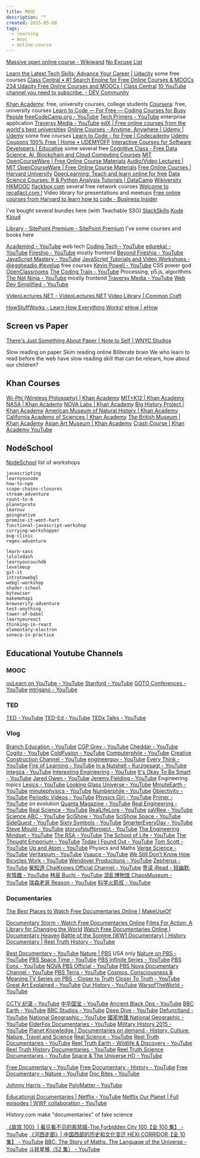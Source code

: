 ```yaml
---
title: MOOC
description: ""
created: 2015-05-08
tags:
  - learning
  - mooc
  - online-course
---
```


[Massive open online course - Wikiwand](https://www.wikiwand.com/en/Massive_open_online_course)
[No Excuse List](http://noexcuselist.com/)

[Learn the Latest Tech Skills; Advance Your Career | Udacity](https://www.udacity.com/) some free courses
[Class Central • #1 Search Engine for Free Online Courses & MOOCs](https://www.classcentral.com/)
[234 Udacity Free Online Courses and MOOCs | Class Central](https://www.classcentral.com/provider/udacity)
[10 YouTube channel you need to subscribe. - DEV Community](https://dev.to/0shuvo0/10-youtube-channel-you-need-to-subscribe-jeo)

[Khan Academy](https://www.khanacademy.org/): free, university courses, college students
[Coursera](https://www.coursera.org/): free, university courses
[Learn to Code — For Free — Coding Courses for Busy People](https://www.freecodecamp.org/)
[freeCodeCamp.org - YouTube](https://www.youtube.com/channel/UC8butISFwT-Wl7EV0hUK0BQ)
[Tech Primers - YouTube](https://www.youtube.com/channel/UCB12jjYsYv-eipCvBDcMbXw) enterprise application
[Traversy Media - YouTube](https://www.youtube.com/c/TraversyMedia/featured)
[edX | Free online courses from the world's best universities](https://www.edx.org/)
[Online Courses - Anytime, Anywhere | Udemy | Udemy](https://www.udemy.com/) some free courses
[Learn to Code - for Free | Codecademy](https://www.codecademy.com/)
[Udemy Coupons 100% Free | Home • UDEMYOFF](https://www.udemyoff.com/)
[Interactive Courses for Software Developers | Educative](https://www.educative.io/) some several free
[Cognitive Class - Free Data Science, AI, Blockchain and Cloud Computing Courses](https://cognitiveclass.ai/)
[MIT OpenCourseWare | Free Online Course Materials](https://ocw.mit.edu/index.htm)
[Audio/Video Lectures | MIT OpenCourseWare | Free Online Course Materials](https://ocw.mit.edu/courses/audio-video-courses/)
[Free Online Courses | Harvard University](https://online-learning.harvard.edu/catalog/free)
[OpenLearning: Teach and learn online for free](https://www.openlearning.com/)
[Data Science Courses: R & Python Analysis Tutorials | DataCamp](https://www.datacamp.com/courses)
[Wikiversity](https://en.wikiversity.org/wiki/Wikiversity:Main_Page)
[HKMOOC](https://learn.hkmooc.hk/)
[flackbox.com](https://www.flackbox.com/) several free network courses
[Welcome to recallact.com !](https://www.recallact.com/) Video library for presentations and meetups
[Free online courses from Harvard to learn how to code - Business Insider](https://www.businessinsider.com/free-harvard-courses-on-coding-programming-computer-science-2020-6?amp)

I've bought several bundles here (with Teachable SSO)
[StackSkills](https://stackskills.com/courses/enrolled)
[Kode Kloud](https://kodekloud.com/)

[Library - SitePoint Premium - SitePoint Premium](https://www.sitepoint.com/premium/library) I've some courses and books here

[Academind - YouTube](https://www.youtube.com/c/Academind) web tech
[Coding Tech - YouTube](https://www.youtube.com/c/CodingTech)
[edureka! - YouTube](https://www.youtube.com/c/edurekaIN)
[Fireship - YouTube](https://www.youtube.com/c/Fireship) mostly frontend
[Beyond Fireship - YouTube](https://www.youtube.com/channel/UC2Xd-TjJByJyK2w1zNwY0zQ)
[JavaScript Mastery - YouTube](https://www.youtube.com/c/JavaScriptMastery)
[JavaScript Tutorials and Video Workshops - @eggheadio #levelup](https://egghead.io/community/resources) free courses
[Kevin Powell - YouTube](https://www.youtube.com/kepowob) CSS power god
[OpenClassrooms](https://openclassrooms.com/en/)
[The Coding Train - YouTube](https://www.youtube.com/c/TheCodingTrain) Processing, p5.js, algorithms
[The Net Ninja - YouTube](https://www.youtube.com/c/TheNetNinja) mostly frontend
[Traversy Media - YouTube](https://www.youtube.com/c/TraversyMedia)
[Web Dev Simplified - YouTube](https://www.youtube.com/c/WebDevSimplified)

[VideoLectures.NET - VideoLectures.NET](https://videolectures.net/)
[Video Library | Common Craft](https://www.commoncraft.com/videolist)

[HowStuffWorks - Learn How Everything Works!](https://www.howstuffworks.com/)
[eHow | eHow](https://www.ehow.com/)

## Screen vs Paper

[There's Just Something About Paper | Note to Self | WNYC Studios](https://www.wnycstudios.org/podcasts/notetoself/episodes/reading-screens-its-actually-different)

Slow reading on paper
Skim reading online
Biliterate brain
We who learn to read before the web have slow reading skill that can be relearn, how about our children?

## Khan Courses

[Wi-Phi (Wireless Philosophy) | Khan Academy](https://www.khanacademy.org/partner-content/wi-phi)
[MIT+K12 | Khan Academy](https://www.khanacademy.org/partner-content/mit-k12)
[NASA | Khan Academy](https://www.khanacademy.org/partner-content/nasa)
[NOVA Labs | Khan Academy](https://www.khanacademy.org/partner-content/nova)
[Big History Project | Khan Academy](https://www.khanacademy.org/partner-content/big-history-project)
[American Museum of Natural History | Khan Academy](https://www.khanacademy.org/partner-content/amnh)
[California Academy of Sciences | Khan Academy](https://www.khanacademy.org/partner-content/CAS-biodiversity)
[The British Museum | Khan Academy](https://www.khanacademy.org/partner-content/british-museum)
[Asian Art Museum | Khan Academy](https://www.khanacademy.org/partner-content/asian-art-museum)
[Crash Course | Khan Academy YouTube](https://www.youtube.com/user/crashcourse)

## NodeSchool

[NodeSchool](https://nodeschool.io/#workshopper-list) list of workshops

```
javascripting
learnyounode
how-to-npm
scope-chains-closures
stream-adventure
count-to-6
planetproto
learnuv
goingnative
promise-it-wont-hurt
functional-javascript-workshop
currying-workshopper
bug-clinic
regex-adventure

learn-sass
lololodash
learnyoucouchdb
levelmeup
git-it
introtowebgl
webgl-workshop
shader-school
bytewiser
makemehapi
browserify-adventure
test-anything
tower-of-babel
learnyoureact
thinking-in-react
elementary-electron
seneca-in-practice
```

## Educational Youtube Channels

### MOOC

[ouLearn on YouTube - YouTube](https://www.youtube.com/channel/UCXsH4hSV_kEdAOsupMMm4Qw)
[Stanford - YouTube](https://www.youtube.com/channel/UC-EnprmCZ3OXyAoG7vjVNCA)
[GOTO Conferences - YouTube](https://www.youtube.com/channel/UCs_tLP3AiwYKwdUHpltJPuA)
[intrigano - YouTube](https://www.youtube.com/user/intrigano/playlists)

### TED

[TED - YouTube](https://www.youtube.com/user/TEDtalksDirector)
[TED-Ed - YouTube](https://www.youtube.com/channel/UCsooa4yRKGN_zEE8iknghZA)
[TEDx Talks - YouTube](https://www.youtube.com/user/TEDxTalks)

### Vlog

[Branch Education - YouTube](https://www.youtube.com/c/BranchEducation)
[CGP Grey - YouTube](https://www.youtube.com/user/CGPGrey)
[Cheddar - YouTube](https://www.youtube.com/c/cheddar)
[Cogito - YouTube](https://www.youtube.com/c/CogitoEdu)
[ColdFusion - YouTube](https://www.youtube.com/c/ColdFusion)
[Computerphile - YouTube](https://www.youtube.com/channel/UC9-y-6csu5WGm29I7JiwpnA)
[Creative Construction Channel - YouTube](https://www.youtube.com/channel/UCJHtuBm9bkqSYHbNZTiHycA)
[engineerguy - YouTube](https://www.youtube.com/channel/UC2bkHVIDjXS7sgrgjFtzOXQ)
[Every Think - YouTube](https://www.youtube.com/channel/UCGI000V6ZIAQf97MNybAaLQ)
[Fire of Learning - YouTube](https://www.youtube.com/channel/UCbyE5OvaP4GJhKvPCXxjWvw)
[In a Nutshell – Kurzgesagt - YouTube](https://www.youtube.com/channel/UCsXVk37bltHxD1rDPwtNM8Q)
[Integza - YouTube](https://www.youtube.com/channel/UC2avWDLN1EI3r1RZ_dlSxCw)
[Interesting Engineering - YouTube](https://www.youtube.com/channel/UCEuiOszNd6msGgqsD0f9YAQ)
[It's Okay To Be Smart - YouTube](https://www.youtube.com/channel/UCH4BNI0-FOK2dMXoFtViWHw)
[Jared Owen - YouTube](https://www.youtube.com/c/JaredOwen)
[Jeremy Fielding - YouTube](https://www.youtube.com/channel/UC_SLthyNX_ivd-dmsFgmJVg) Engineering topics
[Lesics - YouTube](https://www.youtube.com/c/Lesics)
[Looking Glass Universe - YouTube](https://www.youtube.com/channel/UCFk__1iexL3T5gvGcMpeHNA)
[MinuteEarth - YouTube](https://www.youtube.com/channel/UCeiYXex_fwgYDonaTcSIk6w)
[minutephysics - YouTube](https://www.youtube.com/channel/UCUHW94eEFW7hkUMVaZz4eDg)
[Numberphile - YouTube](https://www.youtube.com/channel/UCoxcjq-8xIDTYp3uz647V5A)
[Objectivity - YouTube](https://www.youtube.com/channel/UCtwKon9qMt5YLVgQt1tvJKg)
[Periodic Videos - YouTube](https://www.youtube.com/channel/UCtESv1e7ntJaLJYKIO1FoYw)
[Physics Girl - YouTube](https://www.youtube.com/c/physicsgirl)
[Primer - YouTube](https://www.youtube.com/c/PrimerLearning) on evolution
[Quanta Magazine - YouTube](https://www.youtube.com/c/QuantaScienceChannel)
[Real Engineering - YouTube](https://www.youtube.com/c/RealEngineering)
[Real Science - YouTube](https://www.youtube.com/channel/UC176GAQozKKjhz62H8u9vQQ)
[RealLifeLore - YouTube](https://www.youtube.com/channel/UCP5tjEmvPItGyLhmjdwP7Ww)
[saVRee - YouTube](https://www.youtube.com/@savree-3d)
[Science ABC - YouTube](https://www.youtube.com/c/ScienceabcOfficial)
[SciShow - YouTube](https://www.youtube.com/channel/UCZYTClx2T1of7BRZ86-8fow)
[SciShow Space - YouTube](https://www.youtube.com/channel/UCrMePiHCWG4Vwqv3t7W9EFg)
[SideQuest - YouTube](https://www.youtube.com/@SideQuestYT)
[Sixty Symbols - YouTube](https://www.youtube.com/channel/UCvBqzzvUBLCs8Y7Axb-jZew)
[SmarterEveryDay - YouTube](https://www.youtube.com/channel/UC6107grRI4m0o2-emgoDnAA)
[Steve Mould - YouTube](https://www.youtube.com/channel/UCEIwxahdLz7bap-VDs9h35A)
[storyofstuffproject - YouTube](https://www.youtube.com/channel/UCRNnYXD8Elz5zwKQ2jAcbAg)
[The Engineering Mindset - YouTube](https://www.youtube.com/channel/UCk0fGHsCEzGig-rSzkfCjMw)
[The RSA - YouTube](https://www.youtube.com/channel/UCvhsiQGy_zcNCiSbeXEjhLg)
[The School of Life - YouTube](https://www.youtube.com/channel/UC7IcJI8PUf5Z3zKxnZvTBog)
[The Thought Emporium - YouTube](https://www.youtube.com/channel/UCV5vCi3jPJdURZwAOO_FNfQ)
[Today I Found Out - YouTube](https://www.youtube.com/c/Todayifoundout-official)
[Tom Scott - YouTube](https://www.youtube.com/channel/UCBa659QWEk1AI4Tg--mrJ2A)
[Up and Atom - YouTube](https://www.youtube.com/channel/UCSIvk78tK2TiviLQn4fSHaw/) Physics and Maths
[Verge Science - YouTube](https://www.youtube.com/channel/UCtxJFU9DgUhfr2J2bveCHkQ)
[Veritasium - YouTube](https://www.youtube.com/channel/UCHnyfMqiRRG1u-2MsSQLbXA)
[Vsauce - YouTube](https://www.youtube.com/channel/UC6nSFpj9HTCZ5t-N3Rm3-HA)
[We Still Don’t Know How Bicycles Work - YouTube](https://www.youtube.com/watch?v=YWsK6rmsKSI)
[Wendover Productions - YouTube](https://www.youtube.com/@Wendoverproductions)
[Zepherus - YouTube](https://www.youtube.com/channel/UC-x0TtqNsBBQAQzFLnKZHnw)
[柴知道 ChaiKnows Official Channel - YouTube](https://www.youtube.com/channel/UCQtwvRQWnT5Buh9hpvNNryQ)
[壹读 iRead - 轻幽默·有情趣 - YouTube](https://www.youtube.com/@feidie1min)
[林辰 Buchi - YouTube](https://www.youtube.com/@LinBuchi)
[混乱博物馆 ChaosMuseum - YouTube](https://www.youtube.com/channel/UCsFM7d3CsTEnUgNQl9QO7ZA)
[瑞森老哥 Reason - YouTube](https://www.youtube.com/channel/UCwQn3kcFaRMNWaiwKokIo7A)
[科学火箭叔 - YouTube](https://www.youtube.com/channel/UC8dD8v_uIA7aRzpqaCoIHKg)

### Documentaries

[The Best Places to Watch Free Documentaries Online | MakeUseOf](https://www.makeuseof.com/tag/the-best-places-to-watch-documentary-movies-online/)

[Documentary Storm - Watch Free Documentaries Online](https://www.documentarystorm.com/)
[Films For Action: A Library for Changing the World](https://www.filmsforaction.org/)
[Watch Free Documentaries Online | Documentary Heaven](https://documentaryheaven.com/)
[Battle of the Somme (WW1 Documentary) | History Documentary | Reel Truth History - YouTube](https://www.youtube.com/watch?v=9BlbdNq1UCE)

[Best Documentary - YouTube](https://www.youtube.com/c/BestDocumentaryWorld)
[Nature | PBS](https://www.pbs.org/show/nature/) USA only
[Nature on PBS - YouTube](https://www.youtube.com/channel/UCcBp_9YPyma4c3HTadmRJ3Q)
[PBS Space Time - YouTube](https://www.youtube.com/channel/UC7_gcs09iThXybpVgjHZ_7g)
[PBS Infinite Series - YouTube](https://www.youtube.com/channel/UCs4aHmggTfFrpkPcWSaBN9g)
[PBS Eons - YouTube](https://www.youtube.com/channel/UCzR-rom72PHN9Zg7RML9EbA)
[NOVA PBS Official - YouTube](https://www.youtube.com/channel/UCjHz5SVHeMT0AViCYZvsGDA)
[PBS Nova Documentary Channel - YouTube](https://www.youtube.com/channel/UCH0Tc69zRQLabJLBroDubVQ)
[PBS Terra - YouTube](https://www.youtube.com/channel/UCpxYSWgxVt3Pyn1ovXsGQ0g)
[Cosmos, Consciousness & Meaning TV Series on PBS - Closer to Truth](https://www.closertotruth.com/)
[Closer To Truth - YouTube](https://www.youtube.com/channel/UCl9StMQ79LtEvlrskzjoYbQ)
[Great Art Explained - YouTube](https://www.youtube.com/channel/UCePDFpCr78_qmVtpoB1Axaw)
[Our History - YouTube](https://www.youtube.com/@OurHistory)
[WarsofTheWorld - YouTube](https://www.youtube.com/channel/UCB29sxIJ9PQIo0hCnIaOMbg)

[CCTV 纪录 - YouTube](https://www.youtube.com/channel/UCAYkj2Fz9EvAe2fGJEGMXnQ)
[中华国宝 - YouTube](https://www.youtube.com/channel/UCJkCcf_23pJBNSCtSjM5U6Q)
[Ancient Black Ops - YouTube](https://www.youtube.com/channel/UC6unidW5I3b5rSfmac6kxTA)
[BBC Earth - YouTube](https://www.youtube.com/channel/UCwmZiChSryoWQCZMIQezgTg)
[BBC Studios - YouTube](https://www.youtube.com/channel/UC2ccm1GajfSujz7T18d7cKA)
[Deep Dive - YouTube](https://www.youtube.com/channel/UCFPGKw4jb7CJur6cHmIgI3Q)
[Defunctland - YouTube](https://www.youtube.com/c/Defunctland/featured)
[National Geographic - YouTube](https://www.youtube.com/channel/UCpVm7bg6pXKo1Pr6k5kxG9A)
[國家地理 National Geographic - YouTube](https://www.youtube.com/channel/UCzuH3UncFcXOKrz4XOYARTw)
[ElderFox Documentaries - YouTube](https://www.youtube.com/user/bengood1993123)
[Military History 2015 - YouTube](https://www.youtube.com/channel/UCmMU7oOtVtxSgdolZlBTovg)
[Planet Knowledge | Documentaries on demand - History, Culture, Nature, Travel and Science](https://planetknowledge.tv/)
[Real Science - YouTube](https://www.youtube.com/c/realscience/featured)
[Reel Truth Documentaries - YouTube](https://www.youtube.com/channel/UCFrO-dKhooOuTtix5dia2_g)
[Reel Truth Earth - Wildlife & Discovery - YouTube](https://www.youtube.com/channel/UCzkgP6uhg92x24Gu2l7Vg0Q)
[Reel Truth History Documentaries - YouTube](https://www.youtube.com/channel/UCb7xZQi7F3RW7BNtR57cNnA)
[Reel Truth Science Documentaries - YouTube](https://www.youtube.com/channel/UCZSE95RmyMUgJWmfra9Yx1A)
[Space & The Universe HD - YouTube](https://www.youtube.com/channel/UC9pYOJPB5UYlMlGKKZWo-Bw)

[Free Documentary - YouTube](https://www.youtube.com/user/FreeDocumentary)
[Free Documentary - History - YouTube](https://www.youtube.com/channel/UCsgPO6cNV0wBG-Og3bUZoFA)
[Free Documentary - Nature - YouTube](https://www.youtube.com/channel/UCQtW2oz8ec8pHjjxawujNjg)
[Doc Bites - YouTube](https://www.youtube.com/channel/UC9_BKfayJfXO5fZWLi-GVrg)

[Johnny Harris - YouTube](https://www.youtube.com/channel/UCmGSJVG3mCRXVOP4yZrU1Dw)
[PolyMatter - YouTube](https://www.youtube.com/channel/UCgNg3vwj3xt7QOrcIDaHdFg)

[Educational Documentaries | Netflix - YouTube](https://www.youtube.com/playlist?list=PLvahqwMqN4M0GRkZY8WkLZMb6Z-W7qbLA)
[Netflix Our Planet | Full episodes | WWF collaboration - YouTube](https://www.youtube.com/playlist?list=PL7rb3uMaYmjHqT_JUcQYCBa4nEtfDKuSa)

History.com make "documentaries" of fake science

[《故宫 100》| 看见看不见的紫禁城-The Forbidden City 100【全 100 集】 - YouTube](https://www.youtube.com/playlist?list=PLwXMmy5fUrVwfYRkCSvET1ksp-Ep6SJT5)
[《河西走廊》| 中国西部的历史和文化变迁 HEXI CORRIDOR【全 10 集】 - YouTube](https://www.youtube.com/playlist?list=PLwXMmy5fUrVxk1k6H1NlsOyOJ2OTUoz1r)
[BBC. The Story of Maths. The Language of the Universe - YouTube](https://www.youtube.com/watch?v=pb0MSMGSIeY)
[斗转星移（52 集） - YouTube](https://www.youtube.com/playlist?list=PLSN0MEj6VCi6zY7nidcGIBx4GR3elT1OK)
